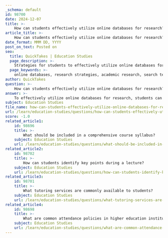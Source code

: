 ```yaml
---
_schema: default
id: 98700
date: 2024-12-07
title: >-
    How can students effectively utilize online databases for research?
article_title: >-
    How can students effectively utilize online databases for research?
date_format: MMM DD, YYYY
post_on_text: Posted on
seo:
  title: QuickTakes | Education Studies
  page_description: >-
    Strategies for students to effectively utilize online databases for research, including defining topics, choosing appropriate databases, using advanced search techniques, evaluating results, seeking librarian assistance, and staying organized.
  page_keywords: >-
    online databases, research strategies, academic research, search techniques, advanced search features, librarians, citation tools, reference management, research organization, effective searching
author: QuickTakes
question: >-
    How can students effectively utilize online databases for research?
answer: >-
    To effectively utilize online databases for research, students can adopt several strategies that enhance their search efficiency and improve the quality of their findings. Here are some key approaches:\n\n1. **Define Your Research Topic**: Before diving into databases, clearly define your research question or topic. This helps in identifying the most relevant databases and search terms to use.\n\n2. **Choose the Right Database**: Different databases cater to specific fields of study. For instance, databases like PubMed are excellent for medical research, while JSTOR is more suited for humanities. Familiarize yourself with the major academic database providers relevant to your discipline.\n\n3. **Use Advanced Search Features**: Most databases offer advanced search options that allow you to filter results by date, publication type, and subject area. Utilizing these features can help narrow down your search to the most pertinent materials.\n\n4. **Employ Effective Search Techniques**: Mastering search techniques is crucial. Use quotation marks for exact phrases, and consider using Boolean operators (AND, OR, NOT) to refine your searches. For example, searching for "climate change" AND "policy" will yield results that include both terms.\n\n5. **Evaluate and Adjust Your Search**: After conducting a search, evaluate the results. If you’re not getting enough relevant articles, try adjusting your keywords or using synonyms. Conversely, if you have too many results, consider adding more specific terms.\n\n6. **Seek Help from Librarians**: Don’t hesitate to ask librarians for assistance. They can provide valuable insights into effective search strategies and help you navigate specialized databases.\n\n7. **Utilize Citation Tools**: Many databases provide citation information and tools to help you track how often articles have been cited. This can be useful for assessing the impact of a particular study.\n\n8. **Stay Organized**: Keep track of your searches and the articles you find. Use reference management software to organize your citations and notes, making it easier to compile your research later.\n\nBy following these strategies, students can navigate online databases more effectively, leading to a more productive research experience and better academic outcomes.
subject: Education Studies
file_name: how-can-students-effectively-utilize-online-databases-for-research.md
url: /learn/education-studies/questions/how-can-students-effectively-utilize-online-databases-for-research
score: -1.0
related_article1:
    id: 98696
    title: >-
        What should be included in a comprehensive course syllabus?
    subject: Education Studies
    url: /learn/education-studies/questions/what-should-be-included-in-a-comprehensive-course-syllabus
related_article2:
    id: 98702
    title: >-
        How can students identify key points during a lecture?
    subject: Education Studies
    url: /learn/education-studies/questions/how-can-students-identify-key-points-during-a-lecture
related_article3:
    id: 98701
    title: >-
        What tutoring services are commonly available to students?
    subject: Education Studies
    url: /learn/education-studies/questions/what-tutoring-services-are-commonly-available-to-students
related_article4:
    id: 98698
    title: >-
        What are common attendance policies in higher education institutions?
    subject: Education Studies
    url: /learn/education-studies/questions/what-are-common-attendance-policies-in-higher-education-institutions
---
```


&nbsp;